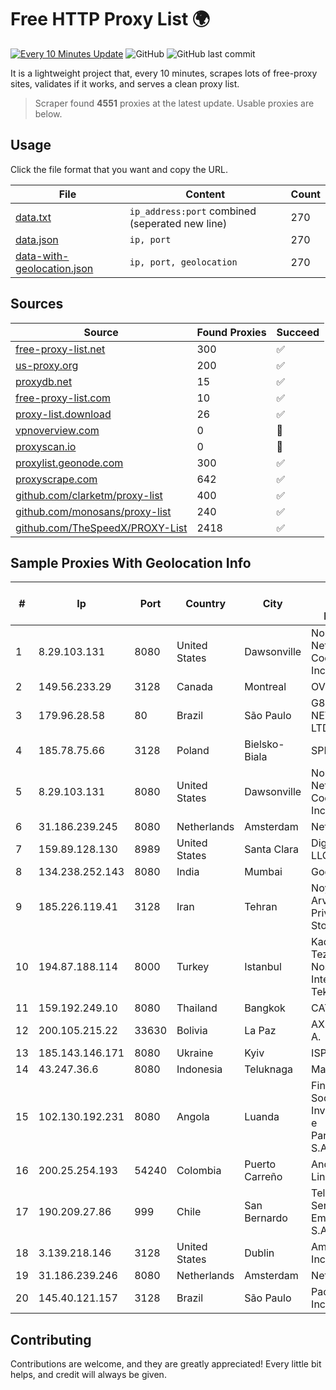 
# Free HTTP Proxy List 🌍

[![Every 10 Minutes Update](https://github.com/mertguvencli/http-proxy-list/actions/workflows/main.yml/badge.svg?branch=main)](https://github.com/mertguvencli/http-proxy-list/actions/workflows/main.yml)
![GitHub](https://img.shields.io/github/license/mertguvencli/http-proxy-list)
![GitHub last commit](https://img.shields.io/github/last-commit/mertguvencli/http-proxy-list)

It is a lightweight project that, every 10 minutes, scrapes lots of free-proxy sites, validates if it works, and serves a clean proxy list.


> Scraper found **4551** proxies at the latest update. Usable proxies are below.

## Usage

Click the file format that you want and copy the URL.


|File|Content|Count|
|----|-------|-----|
|[data.txt](https://raw.githubusercontent.com/mertguvencli/http-proxy-list/main/proxy-list/data.txt)|`ip_address:port` combined (seperated new line)|270|
|[data.json](https://raw.githubusercontent.com/mertguvencli/http-proxy-list/main/proxy-list/data.json)|`ip, port`|270|
|[data-with-geolocation.json](https://raw.githubusercontent.com/mertguvencli/http-proxy-list/main/proxy-list/data-with-geolocation.json)|`ip, port, geolocation`|270|

## Sources

|Source|Found Proxies|Succeed|
|------|-------------|-------|
|[free-proxy-list.net](https://free-proxy-list.net)|300|✅|
|[us-proxy.org](https://www.us-proxy.org)|200|✅|
|[proxydb.net](http://proxydb.net)|15|✅|
|[free-proxy-list.com](https://free-proxy-list.com/?page=&port=&type%5B%5D=http&type%5B%5D=https&up_time=0&search=Search)|10|✅|
|[proxy-list.download](https://www.proxy-list.download/HTTP)|26|✅|
|[vpnoverview.com](https://vpnoverview.com/privacy/anonymous-browsing/free-proxy-servers)|0|🚫|
|[proxyscan.io](https://www.proxyscan.io)|0|🚫|
|[proxylist.geonode.com](https://proxylist.geonode.com/api/proxy-list?limit=300&page=1&sort_by=lastChecked&sort_type=desc&protocols=http,https)|300|✅|
|[proxyscrape.com](https://api.proxyscrape.com/v2/?request=displayproxies&protocol=http&timeout=10000&country=all&ssl=all&anonymity=all)|642|✅|
|[github.com/clarketm/proxy-list](https://raw.githubusercontent.com/clarketm/proxy-list/master/proxy-list-raw.txt)|400|✅|
|[github.com/monosans/proxy-list](https://raw.githubusercontent.com/monosans/proxy-list/main/proxies/http.txt)|240|✅|
|[github.com/TheSpeedX/PROXY-List](https://raw.githubusercontent.com/TheSpeedX/PROXY-List/master/http.txt)|2418|✅|


## Sample Proxies With Geolocation Info

|#|Ip|Port|Country|City|Internet Service Provider|
|-|--|----|-------|----|-------------------------|
|1|8.29.103.131|8080|United States|Dawsonville|North Georgia Network Cooperative, Inc|
|2|149.56.233.29|3128|Canada|Montreal|OVH Hosting|
|3|179.96.28.58|80|Brazil|São Paulo|G8 NETWORKS LTDA|
|4|185.78.75.66|3128|Poland|Bielsko-Biala|SPEED|
|5|8.29.103.131|8080|United States|Dawsonville|North Georgia Network Cooperative, Inc|
|6|31.186.239.245|8080|Netherlands|Amsterdam|NetSkope Inc|
|7|159.89.128.130|8989|United States|Santa Clara|DigitalOcean, LLC|
|8|134.238.252.143|8080|India|Mumbai|Google LLC|
|9|185.226.119.41|3128|Iran|Tehran|Noyan Abr Arvan Co. ( Private Joint Stock)|
|10|194.87.188.114|8000|Turkey|Istanbul|Kadir Huseyin Tezcan Nosspeed Internet Teknolojileri|
|11|159.192.249.10|8080|Thailand|Bangkok|CAT-BB|
|12|200.105.215.22|33630|Bolivia|La Paz|AXS Bolivia S. A.|
|13|185.143.146.171|8080|Ukraine|Kyiv|ISP UTELS|
|14|43.247.36.6|8080|Indonesia|Teluknaga|Maxindo|
|15|102.130.192.231|8080|Angola|Luanda|Finstar - Sociedade de Investimento e Participacoes S.A|
|16|200.25.254.193|54240|Colombia|Puerto Carreño|Andinet ON Line|
|17|190.209.27.86|999|Chile|San Bernardo|Telmex Servicios Empresariales S.A.|
|18|3.139.218.146|3128|United States|Dublin|Amazon.com, Inc.|
|19|31.186.239.246|8080|Netherlands|Amsterdam|NetSkope Inc|
|20|145.40.121.157|3128|Brazil|São Paulo|Packet Host, Inc.|



## Contributing

Contributions are welcome, and they are greatly appreciated! Every
little bit helps, and credit will always be given.

